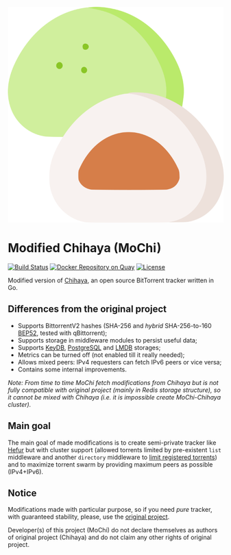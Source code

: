 ![Mochi (source image: https://www.flaticon.com/free-icon/mochi_5392004)](mochi.svg)

# Modified Chihaya (MoChi)

[![Build Status](https://github.com/sot-tech/mochi/workflows/Build%20&%20Test/badge.svg)](https://github.com/sot-tech/mochi/actions)
[![Docker Repository on Quay](https://quay.io/repository/eramde/mochi/status "Docker Repository on Quay")](https://quay.io/repository/eramde/mochi)
[![License](https://img.shields.io/badge/license-BSD-blue.svg)](https://opensource.org/licenses/BSD-2-Clause)

Modified version of [Chihaya](https://github.com/chihaya/chihaya), an open source BitTorrent tracker written in Go.

## Differences from the original project

* Supports BittorrentV2 hashes (SHA-256 and _hybrid_
  SHA-256-to-160 [BEP52](https://www.bittorrent.org/beps/bep_0052.html), tested with qBittorrent);
* Supports storage in middleware modules to persist useful data;
* Supports [KeyDB](https://keydb.dev), [PostgreSQL](https://www.postgresql.org) and [LMDB](https://www.symas.com/lmdb) storages;
* Metrics can be turned off (not enabled till it really needed);
* Allows mixed peers: IPv4 requesters can fetch IPv6 peers or vice versa;
* Contains some internal improvements.

_Note: From time to time MoChi fetch modifications from Chihaya but is not
fully compatible with original project (mainly in Redis storage structure),
so it cannot be mixed with Chihaya (i.e. it is impossible create MoChi-Chihaya cluster)._

## Main goal

The main goal of made modifications is to create semi-private tracker like [Hefur](https://github.com/sot-tech/hefur)
but with cluster support (allowed torrents limited by pre-existent `list` middleware and another `directory` middleware
to [limit registered torrents](docs/middleware/torrent_approval.md)) and to maximize torrent swarm by providing maximum
peers as possible (IPv4+IPv6).

## Notice

Modifications made with particular purpose, so if you need _pure_ tracker, with guaranteed stability, please, use
the [original project](https://github.com/chihaya/chihaya).

Developer(s) of this project (MoChi) do not declare themselves as authors of original project (Chihaya) and do not claim
any other rights of original project.

